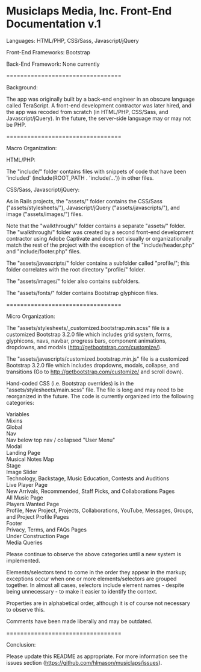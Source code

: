 Musiclaps Media, Inc.
Front-End Documentation v.1
=================================

Languages: HTML/PHP, CSS/Sass, Javascript/jQuery

Front-End Frameworks: Bootstrap

Back-End Framework: None currently

=================================

Background: 

The app was originally built by a back-end engineer in an obscure language called TeraScript.  A front-end development contractor was later hired, and the app was recoded from scratch (in HTML/PHP, CSS/Sass, and Javascript/jQuery).  In the future, the server-side language may or may not be PHP.

=================================

Macro Organization:

HTML/PHP:

The "include/" folder contains files with snippets of code that have been 'included' (include(ROOT_PATH . 'include/...')) in other files.


CSS/Sass, Javascript/jQuery:

As in Rails projects, the "assets/" folder contains the CSS/Sass ("assets/stylesheets/"), Javascript/jQuery ("assets/javascripts/"), and image ("assets/images/") files.

Note that the "walkthrough/" folder contains a separate "assets/" folder.  The "walkthrough/" folder was created by a second front-end development contractor using Adobe Captivate and does not visually or organizationally match the rest of the project with the exception of the "include/header.php" and "include/footer.php" files.

The "assets/javascripts/" folder contains a subfolder called "profile/"; this folder correlates with the root directory "profile/" folder.

The "assets/images/" folder also contains subfolders.

The "assets/fonts/" folder contains Bootstrap glyphicon files.

=================================

Micro Organization:

The "assets/stylesheets/_customized.bootstrap.min.scss" file is a customized Bootstrap 3.2.0 file which includes grid system, forms, glyphicons, navs, navbar, progress bars, component animations, dropdowns, and modals (http://getbootstrap.com/customize/).

The "assets/javascripts/customized.bootstrap.min.js" file is a customized Bootstrap 3.2.0 file which includes dropdowns, modals, collapse, and transitions (Go to http://getbootstrap.com/customize/ and scroll down).

Hand-coded CSS (i.e. Bootstrap overrides) is in the "assets/stylesheets/main.scss" file.  The file is long and may need to be reorganized in the future.  The code is currently organized into the following categories:

Variables<br>
Mixins<br>
Global<br>
Nav<br>
  Nav below top nav / collapsed "User Menu"<br>
Modal<br>
Landing Page<br>
  Musical Notes Map<br>
  Stage<br>
  Image Slider<br>
  Technology, Backstage, Music Education, Contests and Auditions<br>
Live Player Page<br>
New Arrivals, Recommended, Staff Picks, and Collaborations Pages<br>
All Music Page<br>
Players Wanted Page<br>
Profile, New Project, Projects, Collaborations, YouTube, Messages, Groups, and Project Profile Pages<br>
Footer<br>
  Privacy, Terms, and FAQs Pages<br>
Under Construction Page<br>
Media Queries

Please continue to observe the above categories until a new system is implemented.

Elements/selectors tend to come in the order they appear in the markup; exceptions occur when one or more elements/selectors are grouped together.  In almost all cases, selectors include element names - despite being unnecessary - to make it easier to identify the context.

Properties are in alphabetical order, although it is of course not necessary to observe this.

Comments have been made liberally and may be outdated.

=================================

Conclusion:

Please update this README as appropriate.  For more information see the issues section (https://github.com/hlmason/musiclaps/issues).
